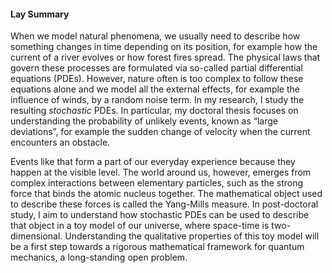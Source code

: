 <h4> Lay Summary </h4>

When we model natural phenomena, we usually need to describe how something changes in time depending on its position, for example how the current of a river evolves or how forest fires spread. The physical laws that govern these processes are formulated via so-called partial differential equations (PDEs). However, nature often is too complex to follow these equations alone and we model all the external effects, for example the influence of winds, by a random noise term. In my research, I study the resulting <i>stochastic</i> PDEs. In particular, my doctoral thesis focuses on understanding the probability of unlikely events, known as “large deviations”, for example the sudden change of velocity when the current encounters an obstacle.

Events like that form a part of our everyday experience because they happen at the visible level. The world around us, however, emerges from complex interactions between elementary particles, such as the strong force that binds the atomic nucleus together. The mathematical object used to describe these forces is called the Yang-Mills measure. In post-doctoral study, I aim to understand how stochastic PDEs can be used to describe that object in a toy model of our universe, where space-time is two-dimensional. Understanding the qualitative properties of this toy model will be a first step towards a rigorous mathematical framework for quantum mechanics, a long-standing open problem.
